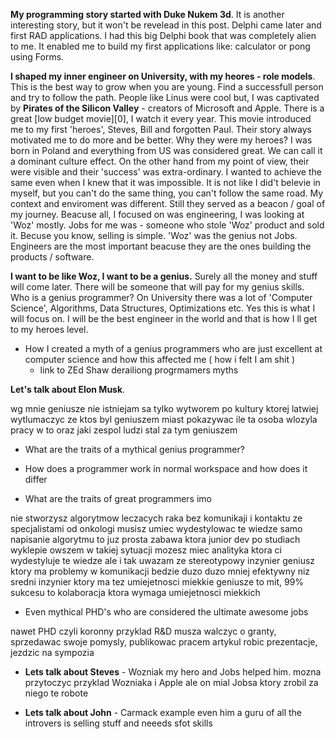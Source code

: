 **My programming story started with Duke Nukem 3d**. It is another interesting story, but it won't be revelead in this post. Delphi came later and first RAD applications. I had this big Delphi book that was completely alien to me. It enabled me to build my first applications like: calculator or pong using Forms.

**I shaped my inner engineer on University, with my heores - role models**. This is the best way to grow when you are young. Find a successfull person and try to follow the path. People like Linus were cool but, I was captivated by **Pirates of the Silicon Valley** - creators of Microsoft and Apple. There is a great [low budget movie][0], I watch it every year. This movie introduced me to my first 'heroes', Steves, Bill and forgotten Paul. Their story always motivated me to do more and be better. Why they were my heroes? I was born in Poland and everything from US was considered great. We can call it a dominant culture effect. On the other hand from my point of view, their were visible and their 'success' was extra-ordinary. I wanted to achieve the same even when I knew that it was impossible. It is not like I did't belevie in myself, but you can't do the same thing, you can't follow the same road. My context and enviroment was different. Still they served as a beacon / goal of my journey. Beacuse all, I focused on was engineering, I was looking at 'Woz' mostly. Jobs for me was - someone who stole 'Woz' product and sold it. Becuse you know, selling is simple. 'Woz' was the genius not Jobs. Engineers are the most important beacuse they are the ones building the products / software.

**I want to be like Woz, I want to be a genius.** Surely all the money and stuff will come later. There will be someone that will pay for my genius skills. Who is a genius programmer? On University there was a lot of 'Computer Science', Algorithms, Data Structures, Optimizations etc. Yes this is what I will focus on. I will be the best engineer in the world and that is how I ll get to my heroes level.

- How I created a myth of a genius programmers who are just excellent at computer science and how this affected me ( how i felt I am shit )
  - link to ZEd Shaw derailiong progrmamers myths

**Let's talk about Elon Musk**. 

wg mnie geniusze nie istniejam sa tylko wytworem po kultury ktorej latwiej wytlumaczyc ze ktos byl geniuszem miast pokazywac ile ta osoba wlozyla pracy w to oraz jaki zespol ludzi stal za tym geniuszem

- What are the traits of a mythical genius programmer?

- How does a programmer work in normal workspace and how does it differ
 - What are the traits of great programmers imo

nie stworzysz algorytmow leczacych raka bez komunikaji i kontaktu ze specjalistami od onkologi
musisz umiec wydestylowac te wiedze
samo napisanie algorytmu to juz prosta zabawa ktora junior dev po studiach wyklepie
owszem w takiej sytuacji mozesz miec analityka ktora ci wydestyluje te wiedze
ale i tak uwazam ze stereotypowy inzynier geniusz ktory ma problemy w komunikacji bedzie duzo duzo mniej efektywny niz sredni inzynier ktory ma tez umiejetnosci miekkie
geniusze to mit, 99% sukcesu to kolaboracja ktora wymaga umiejetnosci miekkich

- Even mythical PHD's who are considered the ultimate awesome jobs

nawet PHD czyli koronny przyklad R&D musza walczyc o granty, sprzedawac swoje pomysly, publikowac pracem artykul
robic prezentacje, jezdzic na sympozia

- **Lets talk about Steves** - Wozniak my hero and Jobs helped him.
mozna przytoczyc przyklad Wozniaka i Apple ale on mial Jobsa ktory zrobil za niego te robote

- **Lets talk about John** - 
Carmack example even him a guru of all the introvers is selling stuff and neeeds sfot skills
